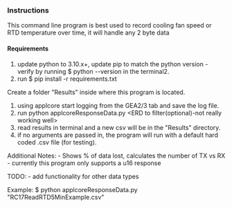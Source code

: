 ### Instructions
This command line program is best used to record cooling fan speed or RTD temperature over time, it will handle any 2 byte data

#### Requirements
1. update python to 3.10.x+, update pip to match the python version
       - verify by running $ python --version in the terminal2.
2. run $ pip install -r requirements.txt

Create a folder "Results" inside where this program is located.
   1. using applcore start logging from the GEA2/3 tab and save the log file.
   2. run python applcoreResponseData.py <filepath to applcore log> <ERD to filter(optional)-not really working well>
   3. read results in terminal and a new csv will be in the "Results" directory.
   4. if no arguments are passed in, the program will run with a default hard coded .csv file (for testing).

Additional Notes:
    - Shows % of data lost, calculates the number of TX vs RX
    - currently this program only supports a u16 response

TODO:
    - add functionality for other data types


Example: 
$ python applcoreResponseData.py "RC17ReadRTD5MinExample.csv"



